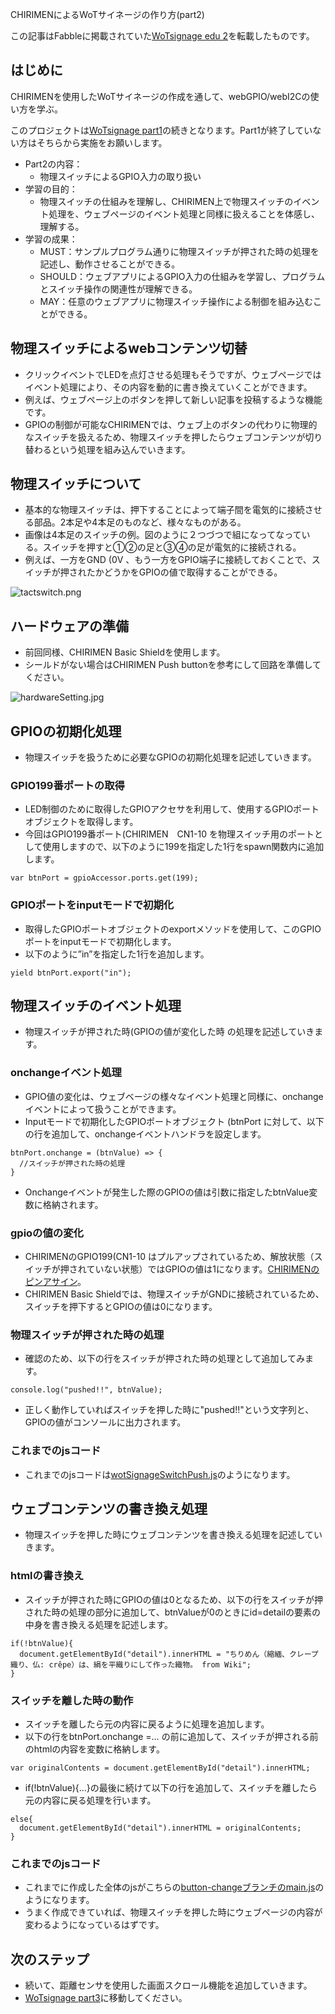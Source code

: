 CHIRIMENによるWoTサイネージの作り方(part2)

この記事はFabbleに掲載されていた[WoTsignage edu 2](http://fabble.cc/chirimenedu/wotsignage-edu2)を転載したものです。

## はじめに
CHIRIMENを使用したWoTサイネージの作成を通して、webGPIO/webI2Cの使い方を学ぶ。

このプロジェクトは[WoTsignage part1](https://github.com/naokisekiguchi/WoTsignageText/blob/master/chirimenWotSignage1.md)の続きとなります。Part1が終了していない方はそちらから実施をお願いします。


* Part2の内容： 
	* 物理スイッチによるGPIO入力の取り扱い 
* 学習の目的： 
	* 物理スイッチの仕組みを理解し、CHIRIMEN上で物理スイッチのイベント処理を、ウェブページのイベント処理と同様に扱えることを体感し、理解する。 
* 学習の成果： 
	* MUST：サンプルプログラム通りに物理スイッチが押された時の処理を記述し、動作させることができる。 
	* SHOULD：ウェブアプリによるGPIO入力の仕組みを学習し、プログラムとスイッチ操作の関連性が理解できる。 
	* MAY：任意のウェブアプリに物理スイッチ操作による制御を組み込むことができる。

## 物理スイッチによるwebコンテンツ切替
* クリックイベントでLEDを点灯させる処理もそうですが、ウェブページではイベント処理により、その内容を動的に書き換えていくことができます。
* 例えば、ウェブページ上のボタンを押して新しい記事を投稿するような機能です。
* GPIOの制御が可能なCHIRIMENでは、ウェブ上のボタンの代わりに物理的なスイッチを扱えるため、物理スイッチを押したらウェブコンテンツが切り替わるという処理を組み込んでいきます。

## 物理スイッチについて
* 基本的な物理スイッチは、押下することによって端子間を電気的に接続させる部品。2本足や4本足のものなど、様々なものがある。
* 画像は4本足のスイッチの例。図のように２つづつで組になってなっている。スイッチを押すと①②の足と③④の足が電気的に接続される。
* 例えば、一方をGND (0V 、もう一方をGPIO端子に接続しておくことで、スイッチが押されたかどうかをGPIOの値で取得することができる。

![tactswitch.png](https://github.com/naokisekiguchi/WoTsignageText/raw/master/images/tactswitch.png "tactswitch.png")


## ハードウェアの準備
* 前回同様、CHIRIMEN Basic Shieldを使用します。
* シールドがない場合はCHIRIMEN Push buttonを参考にして回路を準備してください。

![hardwareSetting.jpg](https://github.com/naokisekiguchi/WoTsignageText/raw/master/images/hardwareSetting.jpg "hardwareSetting.jpg")


## GPIOの初期化処理
* 物理スイッチを扱うために必要なGPIOの初期化処理を記述していきます。

### GPIO199番ポートの取得
* LED制御のために取得したGPIOアクセサを利用して、使用するGPIOポートオブジェクトを取得します。
* 今回はGPIO199番ポート(CHIRIMEN　CN1-10 を物理スイッチ用のポートとして使用しますので、以下のように199を指定した1行をspawn関数内に追加します。

```
var btnPort = gpioAccessor.ports.get(199);
```

### GPIOポートをinputモードで初期化
* 取得したGPIOポートオブジェクトのexportメソッドを使用して、このGPIOポートをinputモードで初期化します。
* 以下のように”in”を指定した1行を追加します。

```
yield btnPort.export("in");
```

## 物理スイッチのイベント処理
* 物理スイッチが押された時(GPIOの値が変化した時 の処理を記述していきます。

### onchangeイベント処理
* GPIO値の変化は、ウェブベージの様々なイベント処理と同様に、onchangeイベントによって扱うことができます。
* Inputモードで初期化したGPIOポートオブジェクト (btnPort に対して、以下の行を追加して、onchangeイベントハンドラを設定します。

```
btnPort.onchange = (btnValue) => {
  //スイッチが押された時の処理
}
```

* Onchangeイベントが発生した際のGPIOの値は引数に指定したbtnValue変数に格納されます。

### gpioの値の変化
* CHIRIMENのGPIO199(CN1-10 はプルアップされているため、解放状態（スイッチが押されていない状態）ではGPIOの値は1になります。[CHIRIMENのピンアサイン](https://chirimen.org/docs/ja/board_connectors.html)。
* CHIRIMEN Basic Shieldでは、物理スイッチがGNDに接続されているため、スイッチを押下するとGPIOの値は0になります。

### 物理スイッチが押された時の処理
* 確認のため、以下の行をスイッチが押された時の処理として追加してみます。

```
console.log("pushed!!", btnValue);
```

* 正しく動作していればスイッチを押した時に"pushed!!"という文字列と、GPIOの値がコンソールに出力されます。

### これまでのjsコード
* これまでのjsコードは[wotSignageSwitchPush.js](https://github.com/naokisekiguchi/WoTsignageText/blob/master/js/wotSignageSwitchPush.js)のようになります。

## ウェブコンテンツの書き換え処理
* 物理スイッチを押した時にウェブコンテンツを書き換える処理を記述していきます。

### htmlの書き換え
* スイッチが押された時にGPIOの値は0となるため、以下の行をスイッチが押された時の処理の部分に追加して、btnValueが0のときにid=detailの要素の中身を書き換える処理を記述します。

```
if(!btnValue){
  document.getElementById("detail").innerHTML = "ちりめん（縮緬、クレープ織り、仏: crêpe）は、絹を平織りにして作った織物。 from Wiki";
}
```

### スイッチを離した時の動作
* スイッチを離したら元の内容に戻るように処理を追加します。
* 以下の行をbtnPort.onchange =… の前に追加して、スイッチが押される前のhtmlの内容を変数に格納します。

```
var originalContents = document.getElementById("detail").innerHTML;
```

* if(!btnValue){...}の最後に続けて以下の行を追加して、スイッチを離したら元の内容に戻る処理を行います。

```
else{
  document.getElementById("detail").innerHTML = originalContents;
}
```

### これまでのjsコード
* これまでに作成した全体のjsがこちらの[button-changeブランチのmain.js](https://github.com/naokisekiguchi/WoTSignage/blob/button-change/js/main.js)のようになります。
* うまく作成できていれば、物理スイッチを押した時にウェブページの内容が変わるようになっているはずです。

## 次のステップ
* 続いて、距離センサを使用した画面スクロール機能を追加していきます。
* [WoTsignage part3](https://github.com/naokisekiguchi/WoTsignageText/blob/master/chirimenWotSignage3.md)に移動してください。
